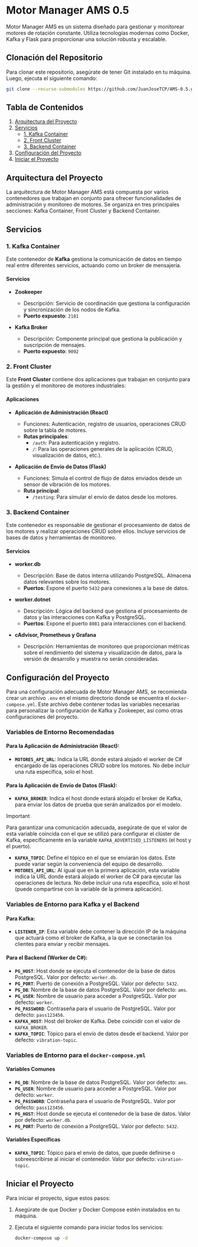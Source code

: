 # Motor Manager AMS 0.5

Motor Manager AMS es un sistema diseñado para gestionar y monitorear motores de rotación constante. Utiliza tecnologías modernas como Docker, Kafka y Flask para proporcionar una solución robusta y escalable.

## Clonación del Repositorio

Para clonar este repositorio, asegúrate de tener Git instalado en tu máquina. Luego, ejecuta el siguiente comando:

```bash
git clone --recurse-submodules https://github.com/JuanJoseTCP/AMS-0.5.git
```

## Tabla de Contenidos

1. [Arquitectura del Proyecto](#arquitectura-del-proyecto)
2. [Servicios](#servicios)
    - [1. Kafka Container](#1-kafka-container)
    - [2. Front Cluster](#2-front-cluster)
    - [3. Backend Container](#3-backend-container)
3. [Configuración del Proyecto](#configuración-del-proyecto)
4. [Iniciar el Proyecto](#iniciar-el-proyecto)

## Arquitectura del Proyecto

La arquitectura de Motor Manager AMS está compuesta por varios contenedores que trabajan en conjunto para ofrecer funcionalidades de administración y monitoreo de motores. Se organiza en tres principales secciones: Kafka Container, Front Cluster y Backend Container.

## Servicios

### 1. Kafka Container

Este contenedor de **Kafka** gestiona la comunicación de datos en tiempo real entre diferentes servicios, actuando como un broker de mensajería.

#### Servicios

- **Zookeeper**
  - Descripción: Servicio de coordinación que gestiona la configuración y sincronización de los nodos de Kafka.
  - **Puerto expuesto**: `2181`

- **Kafka Broker**
  - Descripción: Componente principal que gestiona la publicación y suscripción de mensajes.
  - **Puerto expuesto**: `9092`

### 2. Front Cluster

Este **Front Cluster** contiene dos aplicaciones que trabajan en conjunto para la gestión y el monitoreo de motores industriales:

#### Aplicaciones

- **Aplicación de Administración (React)**
  - Funciones: Autenticación, registro de usuarios, operaciones CRUD sobre la tabla de motores.
  - **Rutas principales**:
    - `/auth`: Para autenticación y registro.
    - `/`: Para las operaciones generales de la aplicación (CRUD, visualización de datos, etc.).

- **Aplicación de Envío de Datos (Flask)**
  - Funciones: Simula el control de flujo de datos enviados desde un sensor de vibración de los motores.
  - **Ruta principal**:
    - `/testing`: Para simular el envío de datos desde los motores.

### 3. Backend Container

Este contenedor es responsable de gestionar el procesamiento de datos de los motores y realizar operaciones CRUD sobre ellos. Incluye servicios de bases de datos y herramientas de monitoreo.

#### Servicios

- **worker.db**
  - Descripción: Base de datos interna utilizando PostgreSQL. Almacena datos relevantes sobre los motores.
  - **Puertos**: Expone el puerto `5432` para conexiones a la base de datos.

- **worker.dotnet**
  - Descripción: Lógica del backend que gestiona el procesamiento de datos y las interacciones con Kafka y PostgreSQL.
  - **Puertos**: Expone el puerto `8081` para interacciones con el backend.

- **cAdvisor, Prometheus y Grafana**
  - Descripción: Herramientas de monitoreo que proporcionan métricas sobre el rendimiento del sistema y visualización de datos, para la versión de desarrollo y muestra no serán consideradas.

## Configuración del Proyecto

Para una configuración adecuada de Motor Manager AMS, se recomienda crear un archivo `.env` en el mismo directorio donde se encuentra el `docker-compose.yml`. Este archivo debe contener todas las variables necesarias para personalizar la configuración de Kafka y Zookeeper, así como otras configuraciones del proyecto.

### Variables de Entorno Recomendadas

#### Para la Aplicación de Administración (React):

- **`MOTORES_API_URL`**: Indica la URL donde estará alojado el worker de C# encargado de las operaciones CRUD sobre los motores. No debe incluir una ruta específica, solo el host.

#### Para la Aplicación de Envío de Datos (Flask):

- **`KAFKA_BROKER`**: Indica el host donde estará alojado el broker de Kafka, para enviar los datos de prueba que serán analizados por el modelo.
  
> [!IMPORTANT]  
> Para garantizar una comunicación adecuada, asegúrate de que el valor de esta variable coincida con el que se utilizó para configurar el clúster de Kafka, específicamente en la variable `KAFKA_ADVERTISED_LISTENERS` (el host y el puerto).

- **`KAFKA_TOPIC`**: Define el tópico en el que se enviarán los datos. Este puede variar según la conveniencia del equipo de desarrollo.
- **`MOTORES_API_URL`**: Al igual que en la primera aplicación, esta variable indica la URL donde estará alojado el worker de C# para ejecutar las operaciones de lectura. No debe incluir una ruta específica, solo el host (puede compartirse con la variable de la primera aplicación).

### Variables de Entorno para Kafka y el Backend

#### Para Kafka:

- **`LISTENER_IP`**: Esta variable debe contener la dirección IP de la máquina que actuará como el broker de Kafka, a la que se conectarán los clientes para enviar y recibir mensajes.

#### Para el Backend (Worker de C#):

- **`PG_HOST`**: Host donde se ejecuta el contenedor de la base de datos PostgreSQL. Valor por defecto: `worker.db`.
- **`PG_PORT`**: Puerto de conexión a PostgreSQL. Valor por defecto: `5432`.
- **`PG_DB`**: Nombre de la base de datos PostgreSQL. Valor por defecto: `ams`.
- **`PG_USER`**: Nombre de usuario para acceder a PostgreSQL. Valor por defecto: `worker`.
- **`PG_PASSWORD`**: Contraseña para el usuario de PostgreSQL. Valor por defecto: `pass123456`.
- **`KAFKA_HOST`**: Host del broker de Kafka. Debe coincidir con el valor de `KAFKA_BROKER`.
- **`KAFKA_TOPIC`**: Tópico para el envío de datos desde el backend. Valor por defecto: `vibration-topic`.

### Variables de Entorno para el `docker-compose.yml`

#### Variables Comunes

- **`PG_DB`**: Nombre de la base de datos PostgreSQL. Valor por defecto: `ams`.
- **`PG_USER`**: Nombre de usuario para acceder a PostgreSQL. Valor por defecto: `worker`.
- **`PG_PASSWORD`**: Contraseña para el usuario de PostgreSQL. Valor por defecto: `pass123456`.
- **`PG_HOST`**: Host donde se ejecuta el contenedor de la base de datos. Valor por defecto: `worker.db`.
- **`PG_PORT`**: Puerto de conexión a PostgreSQL. Valor por defecto: `5432`.

#### Variables Específicas

- **`KAFKA_TOPIC`**: Tópico para el envío de datos, que puede definirse o sobreescribirse al iniciar el contenedor. Valor por defecto: `vibration-topic`.

## Iniciar el Proyecto

Para iniciar el proyecto, sigue estos pasos:

1. Asegúrate de que Docker y Docker Compose estén instalados en tu máquina.
3. Ejecuta el siguiente comando para iniciar todos los servicios:

   ```bash
   docker-compose up -d
